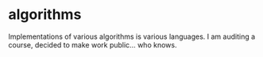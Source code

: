 algorithms
==========

Implementations of various algorithms is various languages. I am auditing a course, decided to make work public... who knows.
